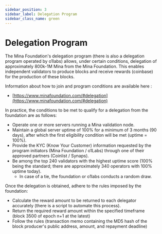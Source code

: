```yaml
---
sidebar_position: 3
sidebar_label: Delegation Program
sidebar_class_name: green
---
```

# Delegation Program
The Mina Foundation's delegation program (there is also a delegation program operated by o1labs) allows, under certain conditions, delegation of approximately 800k-1M Mina from the Mina Foundation. 
This enables independent validators to produce blocks and receive rewards (coinbase) for the production of these blocks.

Information about how to join and program conditions are available here :

- [https://www.minafoundation.com/#delegation](https://www.minafoundation.com/#delegation)

In practice, the conditions to be met to qualify for a delegation from the foundation are as follows:

* Operate one or more servers running a Mina validation node.
* Maintain a global server uptime of 100% for a minimum of 3 months (90 days), after which the first eligibility condition will be met (uptime = 100%).
* Provide the KYC (Know Your Customer) information requested by the program initiators (Mina Foundation / o1Labs) through one of their approved partners (Coinlist / Synaps).
* Be among the top 240 validators with the highest uptime score (100% being the standard; there are approximately 340 operators with 100% uptime today).
	* In case of a tie, the foundation or o1labs conducts a random draw.

Once the delegation is obtained, adhere to the rules imposed by the foundation:

* Calculate the reward amount to be returned to each delegator accurately (there is a script to automate this process).
* Return the required reward amount within the specified timeframe (block 3500 of epoch n+1 at the latest) 
* Follow the rules (transaction memo containing the MD5 hash of the block producer's public address, amount, and repayment deadline) 